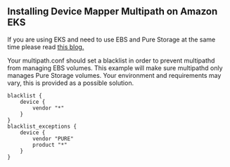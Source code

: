 ## Installing Device Mapper Multipath on Amazon EKS

If you are using EKS and need to use EBS and Pure Storage at the same time please read [this blog.](https://blog.2vcps.io/2020/06/16/hey-dont-break-ebs/)

Your multipath.conf should set a blacklist in order to prevent multipathd from managing EBS volumes. This example will make sure multipathd only manages Pure Storage volumes. Your environment and requirements may vary, this is provided as a possible solution.

```
blacklist {
    device {
        vendor "*"
    }
}
blacklist_exceptions {
    device {
        vendor "PURE"
        product "*"
    }
}
```
